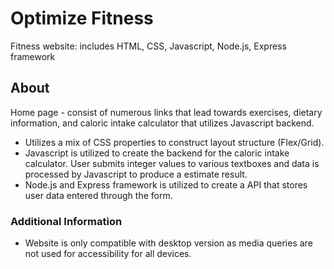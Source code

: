 # Optimize Fitness
Fitness website: includes HTML, CSS, Javascript, Node.js, Express framework

## About
Home page - consist of numerous links that lead towards exercises, dietary information, and caloric intake calculator that utilizes Javascript backend.
* Utilizes a mix of CSS properties to construct layout structure (Flex/Grid).
* Javascript is utilized to create the backend for the caloric intake calculator. User submits integer values to various textboxes and data is processed by Javascript to produce a estimate result.
* Node.js and Express framework is utilized to create a API that stores user data entered through the form.

### Additional Information
* Website is only compatible with desktop version as media queries are not used for accessibility for all devices.
